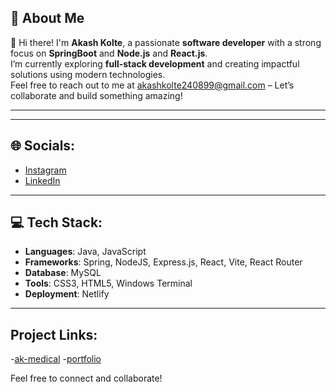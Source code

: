 ## 💫 About Me

👋 Hi there! I'm **Akash Kolte**, a passionate **software developer** with a strong focus on **SpringBoot** and **Node.js** and **React.js**.  
I’m currently exploring **full-stack development** and creating impactful solutions using modern technologies.  
Feel free to reach out to me at [akashkolte240899@gmail.com](mailto:akashkolte240899@gmail.com) – Let’s collaborate and build something amazing!

---

---

## 🌐 Socials:
- [Instagram](https://www.instagram.com/_akash_kolte)  
- [LinkedIn](https://www.linkedin.com/in/akash-kolte-029382230)

---

## 💻 Tech Stack:
- **Languages**: Java, JavaScript
- **Frameworks**: Spring, NodeJS, Express.js, React, Vite, React Router
- **Database**: MySQL
- **Tools**: CSS3, HTML5, Windows Terminal
- **Deployment**: Netlify

---
## Project Links:
-[ak-medical](https://ak-medical.netlify.app)
-[portfolio](https://akashkolte-portfolio.netlify.app)

Feel free to connect and collaborate!
